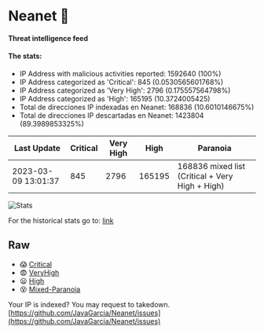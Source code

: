 # Neanet :hocho:
#### Threat intelligence feed
#### The stats:

- IP Address with malicious activities reported: 1592640 (100%)
- IP Address categorized as 'Critical':  845 (0.0530565601768%)
- IP Address categorized as 'Very High':  2796 (0.175557564798%)
- IP Address categorized as 'High':  165195 (10.3724005425)
- Total de direcciones IP indexadas en Neanet:  168836 (10.6010146675%)
- Total de direcciones IP descartadas en Neanet:  1423804 (89.3989853325%)

| Last Update | Critical | Very High | High | Paranoia |
| --- | --- | --- | --- | --- |
| 2023-03-09 13:01:37 | 845 | 2796 | 165195 | 168836 mixed list (Critical + Very High + High)|

![Stats](https://docs.google.com/spreadsheets/d/e/2PACX-1vSnaNMIXVabIpDJjufMlzH7poXnshF3mgd8Is1g9ytUEzVsP5my4Trn8f-xkoLLQ38xpL3HtmUexLo6/pubchart?oid=501124687&format=image)

For the historical stats go to: [link](/stats.csv)
## Raw
- :scream: [Critical](https://raw.githubusercontent.com/JavaGarcia/Neanet/master/blacklists/neanet_critical.txt)
- :fearful: [VeryHigh](https://raw.githubusercontent.com/JavaGarcia/Neanet/master/blacklists/neanet_veryHigh.txtt)
- :frowning: [High](https://raw.githubusercontent.com/JavaGarcia/Neanet/master/blacklists/neanet_high.txt)
- :dizzy_face: [Mixed-Paranoia](https://raw.githubusercontent.com/JavaGarcia/Neanet/master/blacklists/neanet_all.txt)


Your IP is indexed? You may request to takedown. [https://github.com/JavaGarcia/Neanet/issues](https://github.com/JavaGarcia/Neanet/issues)










































































































































































































































































































































































































































































































































































































































































































































































































































































































































































































































































































































































































































































































































































































































































































































































































































































































































































































































































































































































































































































































































































































































































































































































































































































































































































































































































































































































































































































































































































































































































































































































































































































































































































































































































































































































































































































































































































































































































































































































































































































































































































































































































































































































































































































































































































































































































































































































































































































































































































































































































































































































































































































































































































































































































































































































































































































































































































































































































































































































































































































































































































































































































































































































































































































































































































































































































































































































































































































































































































































































































































































































































































































































































































































































































































































































































































































































































































































































































































































































































































































































































































































































































































































































































































































































































































































































































































































































































































































































































































































































































































































































































































































































































































































































































































































































































































































































































































































































































































































